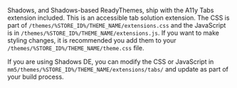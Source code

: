 Shadows, and Shadows-based ReadyThemes, ship with the A11y Tabs extension included. This is an accessible tab solution extension. The CSS is part of `/themes/%STORE_ID%/THEME_NAME/extensions.css` and the JavaScript is in `/themes/%STORE_ID%/THEME_NAME/extensions.js`. If you want to make styling changes, it is recommended you add them to your `/themes/%STORE_ID%/THEME_NAME/theme.css` file.

If you are using Shadows DE, you can modify the CSS or JavaScript in `mm5/themes/%STORE_ID%/THEME_NAME/extensions/tabs/` and update as part of your build process.
